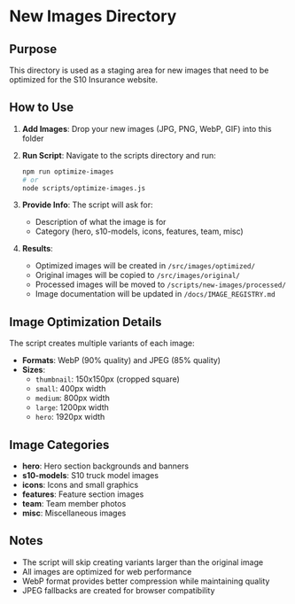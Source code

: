 # New Images Directory

## Purpose
This directory is used as a staging area for new images that need to be optimized for the S10 Insurance website.

## How to Use

1. **Add Images**: Drop your new images (JPG, PNG, WebP, GIF) into this folder
2. **Run Script**: Navigate to the scripts directory and run:
   ```bash
   npm run optimize-images
   # or
   node scripts/optimize-images.js
   ```
3. **Provide Info**: The script will ask for:
   - Description of what the image is for
   - Category (hero, s10-models, icons, features, team, misc)

4. **Results**:
   - Optimized images will be created in `/src/images/optimized/`
   - Original images will be copied to `/src/images/original/`
   - Processed images will be moved to `/scripts/new-images/processed/`
   - Image documentation will be updated in `/docs/IMAGE_REGISTRY.md`

## Image Optimization Details

The script creates multiple variants of each image:
- **Formats**: WebP (90% quality) and JPEG (85% quality)
- **Sizes**:
  - `thumbnail`: 150x150px (cropped square)
  - `small`: 400px width
  - `medium`: 800px width
  - `large`: 1200px width
  - `hero`: 1920px width

## Image Categories

- **hero**: Hero section backgrounds and banners
- **s10-models**: S10 truck model images
- **icons**: Icons and small graphics
- **features**: Feature section images
- **team**: Team member photos
- **misc**: Miscellaneous images

## Notes
- The script will skip creating variants larger than the original image
- All images are optimized for web performance
- WebP format provides better compression while maintaining quality
- JPEG fallbacks are created for browser compatibility
